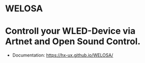 # WELOSA
# Controll your WLED-Device via Artnet and Open Sound Control.
* Documentation: https://hx-ux.github.io/WELOSA/
